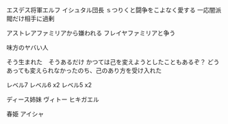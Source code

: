 


エスデス将軍エルフ
イシュタル団長
ｓつりくと闘争をこよなく愛する
一応闇派閥だけ相手に過剰

アストレアファミリアから嫌われる
フレイヤファミリアと争う

味方のヤバい人

そう生まれた　そうあるだけ
かつては己を変えようとしたこともあるぞ？
どうあっても変えられなかったのち、己のあり方を受け入れた


レベル7
レベル6 x2
レベル5 x2

ディース姉妹
ヴィトー
ヒキガエル

春姫
アイシャ



